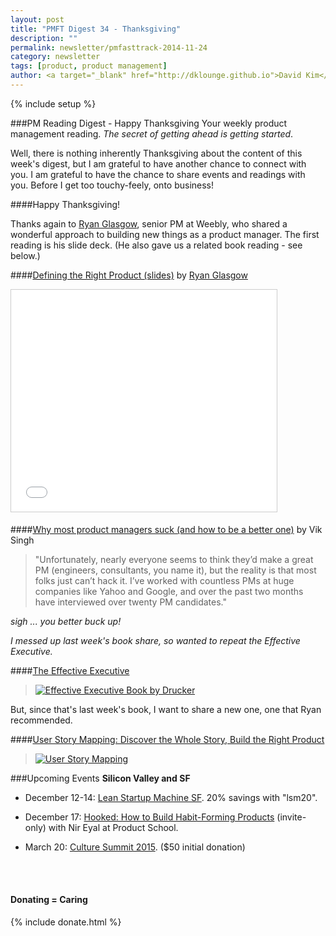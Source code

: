 ```yaml
---
layout: post
title: "PMFT Digest 34 - Thanksgiving"
description: ""
permalink: newsletter/pmfasttrack-2014-11-24
category: newsletter
tags: [product, product management]
author: <a target="_blank" href="http://dklounge.github.io">David Kim</a>
---
```

{% include setup %}

###PM Reading Digest - Happy Thanksgiving
Your weekly product management reading. _The secret of getting ahead is getting started_.

Well, there is nothing inherently Thanksgiving about the content of this week's digest, but I am grateful to have another chance to connect with you.  I am grateful to have the chance to share events and readings with you.  Before I get too touchy-feely, onto business!

####Happy Thanksgiving!

Thanks again to <a target="_blank" href="https://twitter.com/ryanglasgow">Ryan Glasgow</a>, senior PM at Weebly, who shared a wonderful approach to building new things as a product manager.  The first reading is his slide deck.  (He also gave us a related book reading - see below.)

####<a target="_blank" href="http://www.slideshare.net/RyanGlasgow1/defining-the-right-product-41773392">Defining the Right Product (slides)</a> by <a href="//www.slideshare.net/RyanGlasgow1" target="_blank">Ryan Glasgow</a>

<iframe src="//www.slideshare.net/slideshow/embed_code/41773392" width="425" height="355" frameborder="0" marginwidth="0" marginheight="0" scrolling="no" style="border:1px solid #CCC; border-width:1px; margin-bottom:5px; max-width: 100%;" allowfullscreen> </iframe>

####<a target="_blank" href="http://thenextweb.com/entrepreneur/2014/05/11/product-managers-suck-better-one/">Why most product managers suck (and how to be a better one)</a> by Vik Singh

>"Unfortunately, nearly everyone seems to think they’d make a great PM (engineers, consultants, you name it), but the reality is that most folks just can’t hack it. I’ve worked with countless PMs at huge companies like Yahoo and Google, and over the past two months have interviewed over twenty PM candidates."
>

_sigh ... you better buck up!_

_I messed up last week's book share, so wanted to repeat the Effective Executive._

####<a target="_blank" href="http://www.amazon.com/gp/product/B000FC11JW/ref=as_li_tl?ie=UTF8&camp=1789&creative=390957&creativeASIN=B000FC11JW&linkCode=as2&tag=pmft-20&linkId=LSIBMMACBGJGSNO3">The Effective Executive</a>

>[![Effective Executive Book by Drucker](http://productmanagementfasttrack.com/assets/images/books/2014-11-17_Executive.jpg "Effective Executive Book - Drucker")](http://www.amazon.com/gp/product/B000FC11JW/ref=as_li_tl?ie=UTF8&camp=1789&creative=390957&creativeASIN=B000FC11JW&linkCode=as2&tag=pmft-20&linkId=LSIBMMACBGJGSNO3)
>

But, since that's last week's book, I want to share a new one, one that Ryan recommended.

####<a target='_blank' href="http://www.amazon.com/gp/product/B00NF07FHS/ref=as_li_tl?ie=UTF8&camp=1789&creative=390957&creativeASIN=B00NF07FHS&linkCode=as2&tag=pmft-20&linkId=2VTMWYUF2G7UYLOA">User Story Mapping: Discover the Whole Story, Build the Right Product</a>

>[![User Story Mapping](http://productmanagementfasttrack.com/assets/images/books/2014-11-24_UserStory.jpg "User Story Mapping Book")](http://www.amazon.com/gp/product/B00NF07FHS/ref=as_li_tl?ie=UTF8&camp=1789&creative=390957&creativeASIN=B00NF07FHS&linkCode=as2&tag=pmft-20&linkId=2VTMWYUF2G7UYLOA)
>

###Upcoming Events
__Silicon Valley and SF__

* December 12-14: <a target="_blank" href='http://bit.ly/1bW1HFd'>Lean Startup Machine SF</a>. 20% savings with "lsm20".

* December 17: <a target='_blank' href="http://www.meetup.com/ProductManagementFastTrack/events/218625312/">Hooked: How to Build Habit-Forming Products</a> (invite-only) with Nir Eyal at Product School.

* March 20: <a target="_blank" href="http://culturesummit2015.eventbrite.com/?aff=pmft">Culture Summit 2015</a>. ($50 initial donation)
<br />

<div class="well">
     <br />
      <h4>Donating = Caring</h4>
      {% include donate.html %}
</div>
